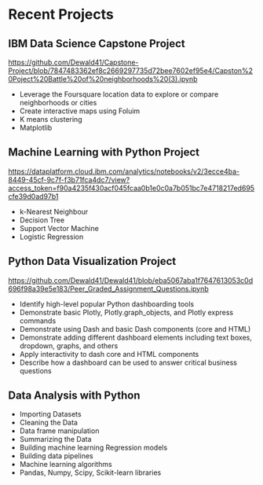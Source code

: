 # Recent Projects

## IBM Data Science Capstone Project
https://github.com/Dewald41/Capstone-Project/blob/7847483362ef8c2669297735d72bee7602ef95e4/Capston%20Poject%20Battle%20of%20neighborhoods%20(3).ipynb

* Leverage the Foursquare location data to explore or compare neighborhoods or cities
* Create interactive maps using Foluim
* K means clustering
* Matplotlib

## Machine Learning with Python Project
https://dataplatform.cloud.ibm.com/analytics/notebooks/v2/3ecce4ba-8449-45cf-9c7f-f3b71fca4dc7/view?access_token=f90a4235f430acf045fcaa0b1e0c0a7b051bc7e4718217ed695cfe39d0ad97b1

* k-Nearest Neighbour
* Decision Tree
* Support Vector Machine
* Logistic Regression

## Python Data Visualization Project
https://github.com/Dewald41/Dewald41/blob/eba5067aba1f7647613053c0d696f98a39e5e183/Peer_Graded_Assignment_Questions.ipynb

* Identify high-level popular Python dashboarding tools
* Demonstrate basic Plotly, Plotly.graph_objects, and Plotly express commands
* Demonstrate using Dash and basic Dash components (core and HTML)
* Demonstrate adding different dashboard elements including text boxes, dropdown, graphs, and others
* Apply interactivity to dash core and HTML components
* Describe how a dashboard can be used to answer critical business questions

## Data Analysis with Python
* Importing Datasets
* Cleaning the Data
* Data frame manipulation
* Summarizing the Data
* Building machine learning Regression models
* Building data pipelines
* Machine learning algorithms
*  Pandas, Numpy, Scipy, Scikit-learn libraries
<!---
Dewald41/Dewald41 is a ✨ special ✨ repository because its `README.md` (this file) appears on your GitHub profile.
You can click the Preview link to take a look at your changes.
--->
